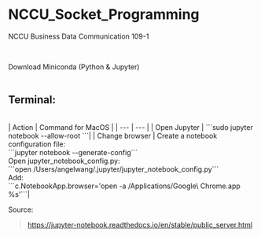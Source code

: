 # NCCU_Socket_Programming
NCCU Business Data Communication 109-1

<br/>

Download Miniconda (Python & Jupyter)
<br/>
<br/>
## Terminal:
<br/>
| Action | Command for MacOS |
| --- | --- |
| Open Jupyter | ```sudo jupyter notebook --allow-root ```|
| Change browser | Create a notebook configuration file: <br/>```jupyter notebook --generate-config``` <br/> Open jupyter_notebook_config.py: <br/>```open /Users/angelwang/.jupyter/jupyter_notebook_config.py``` <br/> Add: <br/>```c.NotebookApp.browser='open -a /Applications/Google\ Chrome.app %s'```|

<br/>

Source:
>https://jupyter-notebook.readthedocs.io/en/stable/public_server.html
